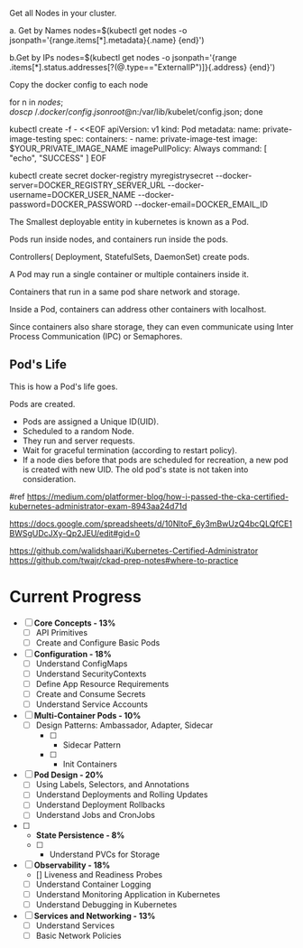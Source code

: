 

Get all Nodes in your cluster.

a. Get by Names
nodes=$(kubectl get nodes -o jsonpath='{range.items[*].metadata}{.name} {end}')


b.Get by IPs
nodes=$(kubectl get nodes -o jsonpath='{range .items[*].status.addresses[?(@.type=="ExternalIP")]}{.address} {end}')

Copy the docker config to each node

for n in $nodes; do 
 scp ~/.docker/config.json root@$n:/var/lib/kubelet/config.json;
 done


kubectl create -f - <<EOF
apiVersion: v1
kind: Pod
metadata:
  name: private-image-testing
spec:
  containers:
    - name: private-image-test
      image: $YOUR_PRIVATE_IMAGE_NAME
      imagePullPolicy: Always
      command: [ "echo", "SUCCESS" ]
EOF

kubectl create secret docker-registry myregistrysecret --docker-server=DOCKER_REGISTRY_SERVER_URL --docker-username=DOCKER_USER_NAME --docker-password=DOCKER_PASSWORD --docker-email=DOCKER_EMAIL_ID




The Smallest deployable entity in kubernetes is known as a Pod.

Pods run inside nodes, and containers run inside the pods.

Controllers( Deployment, StatefulSets, DaemonSet) create pods.


A Pod may run a single container or multiple containers inside it.

Containers that run in a same pod share network and storage.

Inside a Pod, containers can address other containers with localhost.

Since containers also share storage, they can even communicate using Inter Process Communication (IPC) or Semaphores.


## Pod's Life
This is how a Pod's life goes.

Pods are created.
- Pods are assigned a Unique ID(UID).
- Scheduled to a random Node.
- They run and server requests.
- Wait for graceful termination (according to restart policy).
- If a node dies before that pods are scheduled for recreation, a new pod is created with new UID. The old pod's state is not taken into consideration.


#ref 
https://medium.com/platformer-blog/how-i-passed-the-cka-certified-kubernetes-administrator-exam-8943aa24d71d

https://docs.google.com/spreadsheets/d/10NltoF_6y3mBwUzQ4bcQLQfCE1BWSgUDcJXy-Qp2JEU/edit#gid=0

https://github.com/walidshaari/Kubernetes-Certified-Administrator
https://github.com/twajr/ckad-prep-notes#where-to-practice


# Current Progress

- [ ] __Core Concepts - 13%__
  - [ ] API Primitives
  - [ ] Create and Configure Basic Pods
- [ ] __Configuration - 18%__
  - [ ] Understand ConfigMaps
  - [ ] Understand SecurityContexts
  - [ ] Define App Resource Requirements
  - [ ] Create and Consume Secrets
  - [ ] Understand Service Accounts
- [ ] __Multi-Container Pods - 10%__
  - [ ] Design Patterns: Ambassador, Adapter, Sidecar
    - [ ] - Sidecar Pattern
    - [ ] - Init Containers
- [ ] __Pod Design - 20%__
  - [ ] Using Labels, Selectors, and Annotations
  - [ ] Understand Deployments and Rolling Updates
  - [ ] Understand Deployment Rollbacks
  - [ ] Understand Jobs and CronJobs
- [ ] - __State Persistence - 8%__
  - [ ] - Understand PVCs for Storage
- [ ] __Observability - 18%__
  - [] Liveness and Readiness Probes
  - [ ] Understand Container Logging
  - [ ] Understand Monitoring Application in Kubernetes
  - [ ] Understand Debugging in Kubernetes
- [ ] __Services and Networking - 13%__
  - [ ] Understand Services
  - [ ] Basic Network Policies
